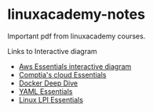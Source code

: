 # linuxacademy-notes

Important pdf from linuxacademy courses. 

Links to Interactive diagram 
- [Aws Essentials interactive diagram](https://interactive.linuxacademy.com/diagrams/ProjectOmega2.html)
- [Comptia's cloud Essentials](https://interactive.linuxacademy.com/diagrams/CloudEssentials.html)
- [Docker Deep Dive](https://interactive.linuxacademy.com/diagrams/DockerDeepDive.html)
- [YAML Essentials](https://interactive.linuxacademy.com/diagrams/276_YAML+Essentials+.html)
- [Linux LPI Essentials](https://interactive.linuxacademy.com/diagrams/LPIEssentials.html)
